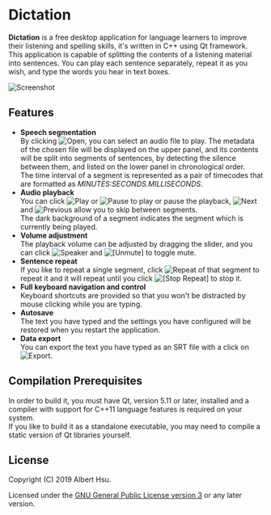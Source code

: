 # Dictation

**Dictation** is a free desktop application for language learners to improve their listening and spelling skills, it's written in C++ using Qt framework. This application is capable of splitting the contents of a listening material into sentences. You can play each sentence separately, repeat it as you wish, and type the words you hear in text boxes.

![[Screenshot]][screenshot]

## Features

* **Speech segmentation**  
By clicking ![[Open]][open], you can select an audio file to play. The metadata of the chosen file will be displayed on the upper panel, and its contents will be split into segments of sentences, by detecting the silence between them, and listed on the lower panel in chronological order.  
The time interval of a segment is represented as a pair of timecodes that are formatted as _MINUTES:SECONDS.MILLISECONDS_.
* **Audio playback**  
You can click ![[Play]][play] or ![[Pause]][pause] to play or pause the playback, ![[Next]][next] and ![[Previous]][previous] allow you to skip between segments.  
The dark background of a segment indicates the segment which is currently being played.
* **Volume adjustment**  
The playback volume can be adjusted by dragging the slider, and you can click ![[Speaker]][speaker] and ![[Unmute]][speaker_x] to toggle mute.
* **Sentence repeat**  
If you like to repeat a single segment, click ![[Repeat]][repeat] of that segment to repeat it and it will repeat until you click ![[Stop Repeat]][stop_repeat] to stop it.
* **Full keyboard navigation and control**  
Keyboard shortcuts are provided so that you won't be distracted by mouse clicking while you are typing.
* **Autosave**  
The text you have typed and the settings you have configured will be restored when you restart the application.
* **Data export**  
You can export the text you have typed as an SRT file with a click on ![[Export]][export].

## Compilation Prerequisites

In order to build it, you must have Qt, version 5.11 or later, installed and a compiler with support for C++11 language features is required on your system.  
If you like to build it as a standalone executable, you may need to compile a static version of Qt libraries yourself.

## License

Copyright (C) 2019 Albert Hsu.

Licensed under the [GNU General Public License version 3](COPYING) or any later version.

[open]: images/markdown/folder.png
[export]: images/markdown/export.png
[speaker]: images/markdown/speaker-2.png
[speaker_x]: images/markdown/speaker-x.png
[play]: images/markdown/play.png
[pause]: images/markdown/pause.png
[repeat]: images/markdown/repeat.png
[stop_repeat]: images/markdown/stop-repeat.png
[previous]: images/markdown/previous.png
[next]: images/markdown/next.png
[screenshot]: images/markdown/screenshot.png
